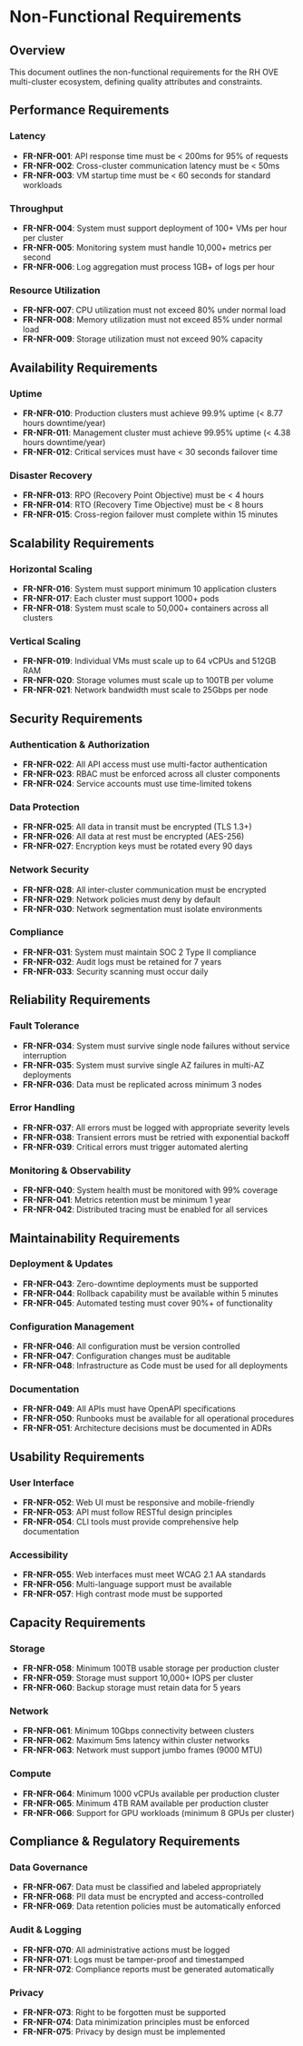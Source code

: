 # Non-Functional Requirements

## Overview
This document outlines the non-functional requirements for the RH OVE multi-cluster ecosystem, defining quality attributes and constraints.

## Performance Requirements

### Latency
- **FR-NFR-001**: API response time must be < 200ms for 95% of requests
- **FR-NFR-002**: Cross-cluster communication latency must be < 50ms
- **FR-NFR-003**: VM startup time must be < 60 seconds for standard workloads

### Throughput
- **FR-NFR-004**: System must support deployment of 100+ VMs per hour per cluster
- **FR-NFR-005**: Monitoring system must handle 10,000+ metrics per second
- **FR-NFR-006**: Log aggregation must process 1GB+ of logs per hour

### Resource Utilization
- **FR-NFR-007**: CPU utilization must not exceed 80% under normal load
- **FR-NFR-008**: Memory utilization must not exceed 85% under normal load
- **FR-NFR-009**: Storage utilization must not exceed 90% capacity

## Availability Requirements

### Uptime
- **FR-NFR-010**: Production clusters must achieve 99.9% uptime (< 8.77 hours downtime/year)
- **FR-NFR-011**: Management cluster must achieve 99.95% uptime (< 4.38 hours downtime/year)
- **FR-NFR-012**: Critical services must have < 30 seconds failover time

### Disaster Recovery
- **FR-NFR-013**: RPO (Recovery Point Objective) must be < 4 hours
- **FR-NFR-014**: RTO (Recovery Time Objective) must be < 8 hours
- **FR-NFR-015**: Cross-region failover must complete within 15 minutes

## Scalability Requirements

### Horizontal Scaling
- **FR-NFR-016**: System must support minimum 10 application clusters
- **FR-NFR-017**: Each cluster must support 1000+ pods
- **FR-NFR-018**: System must scale to 50,000+ containers across all clusters

### Vertical Scaling
- **FR-NFR-019**: Individual VMs must scale up to 64 vCPUs and 512GB RAM
- **FR-NFR-020**: Storage volumes must scale up to 100TB per volume
- **FR-NFR-021**: Network bandwidth must scale to 25Gbps per node

## Security Requirements

### Authentication & Authorization
- **FR-NFR-022**: All API access must use multi-factor authentication
- **FR-NFR-023**: RBAC must be enforced across all cluster components
- **FR-NFR-024**: Service accounts must use time-limited tokens

### Data Protection
- **FR-NFR-025**: All data in transit must be encrypted (TLS 1.3+)
- **FR-NFR-026**: All data at rest must be encrypted (AES-256)
- **FR-NFR-027**: Encryption keys must be rotated every 90 days

### Network Security
- **FR-NFR-028**: All inter-cluster communication must be encrypted
- **FR-NFR-029**: Network policies must deny by default
- **FR-NFR-030**: Network segmentation must isolate environments

### Compliance
- **FR-NFR-031**: System must maintain SOC 2 Type II compliance
- **FR-NFR-032**: Audit logs must be retained for 7 years
- **FR-NFR-033**: Security scanning must occur daily

## Reliability Requirements

### Fault Tolerance
- **FR-NFR-034**: System must survive single node failures without service interruption
- **FR-NFR-035**: System must survive single AZ failures in multi-AZ deployments
- **FR-NFR-036**: Data must be replicated across minimum 3 nodes

### Error Handling
- **FR-NFR-037**: All errors must be logged with appropriate severity levels
- **FR-NFR-038**: Transient errors must be retried with exponential backoff
- **FR-NFR-039**: Critical errors must trigger automated alerting

### Monitoring & Observability
- **FR-NFR-040**: System health must be monitored with 99% coverage
- **FR-NFR-041**: Metrics retention must be minimum 1 year
- **FR-NFR-042**: Distributed tracing must be enabled for all services

## Maintainability Requirements

### Deployment & Updates
- **FR-NFR-043**: Zero-downtime deployments must be supported
- **FR-NFR-044**: Rollback capability must be available within 5 minutes
- **FR-NFR-045**: Automated testing must cover 90%+ of functionality

### Configuration Management
- **FR-NFR-046**: All configuration must be version controlled
- **FR-NFR-047**: Configuration changes must be auditable
- **FR-NFR-048**: Infrastructure as Code must be used for all deployments

### Documentation
- **FR-NFR-049**: All APIs must have OpenAPI specifications
- **FR-NFR-050**: Runbooks must be available for all operational procedures
- **FR-NFR-051**: Architecture decisions must be documented in ADRs

## Usability Requirements

### User Interface
- **FR-NFR-052**: Web UI must be responsive and mobile-friendly
- **FR-NFR-053**: API must follow RESTful design principles
- **FR-NFR-054**: CLI tools must provide comprehensive help documentation

### Accessibility
- **FR-NFR-055**: Web interfaces must meet WCAG 2.1 AA standards
- **FR-NFR-056**: Multi-language support must be available
- **FR-NFR-057**: High contrast mode must be supported

## Capacity Requirements

### Storage
- **FR-NFR-058**: Minimum 100TB usable storage per production cluster
- **FR-NFR-059**: Storage must support 10,000+ IOPS per cluster
- **FR-NFR-060**: Backup storage must retain data for 5 years

### Network
- **FR-NFR-061**: Minimum 10Gbps connectivity between clusters
- **FR-NFR-062**: Maximum 5ms latency within cluster networks
- **FR-NFR-063**: Network must support jumbo frames (9000 MTU)

### Compute
- **FR-NFR-064**: Minimum 1000 vCPUs available per production cluster
- **FR-NFR-065**: Minimum 4TB RAM available per production cluster
- **FR-NFR-066**: Support for GPU workloads (minimum 8 GPUs per cluster)

## Compliance & Regulatory Requirements

### Data Governance
- **FR-NFR-067**: Data must be classified and labeled appropriately
- **FR-NFR-068**: PII data must be encrypted and access-controlled
- **FR-NFR-069**: Data retention policies must be automatically enforced

### Audit & Logging
- **FR-NFR-070**: All administrative actions must be logged
- **FR-NFR-071**: Logs must be tamper-proof and timestamped
- **FR-NFR-072**: Compliance reports must be generated automatically

### Privacy
- **FR-NFR-073**: Right to be forgotten must be supported
- **FR-NFR-074**: Data minimization principles must be enforced
- **FR-NFR-075**: Privacy by design must be implemented
